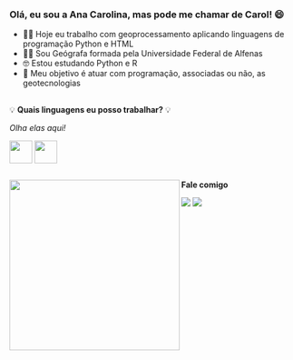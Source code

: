 ### Olá, eu sou a Ana Carolina, mas pode me chamar de Carol! 😄

- 👩‍💻 Hoje eu trabalho com geoprocessamento aplicando linguagens de programação Python e HTML
- 👩‍🎓 Sou Geógrafa formada pela Universidade Federal de Alfenas 
- 🤓 Estou estudando Python e R
- 🎯 Meu objetivo é atuar com programação, associadas ou não, as geotecnologias 

##


💡 **Quais linguagens eu posso trabalhar?** 💡

*Olha elas aqui!*  


 <img align="center" height="40" width="40" src="https://cdn3.iconfinder.com/data/icons/logos-and-brands-adobe/512/267_Python-512.png" target="_blanck"></a>
 <img align="center" height="40" width="40" src="https://cdn.icon-icons.com/icons2/2107/PNG/512/file_type_html_icon_130541.png" target="_blanck"></a>
</div>

##
 <div>
  <img align="left" height="300" src="https://cdn.discordapp.com/attachments/772287304165359626/887089947406893056/output_LJ2wEe.gif" target="_blanck"></a>
</div>


<div>
 
 **Fale comigo**
</div>


<div>
<a href="https://www.linkedin.com/in/cacrisolforlin" target="_blanck"><img src="https://img.shields.io/badge/LinkedIn-0077B5?style=for-the-badge&logo=linkedin&logoColor=white" target="_blanck"></a>
  <a href="mailto: cacrisolforlin@gmail.com" target="_blanck"><img src="https://img.shields.io/badge/Gmail-D14836?style=for-the-badge&logo=gmail&logoColor=white" target="_blanck"></a>
  
</div>
 
<div>



</div>
